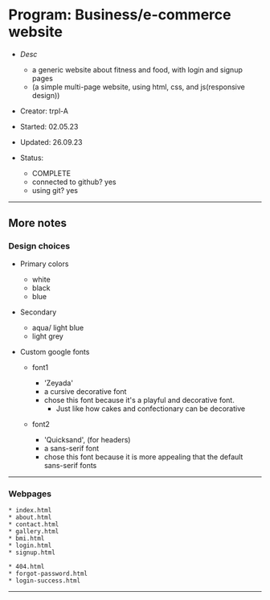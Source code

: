 # Program:      Business/e-commerce website
- _Desc_      
    * a generic website about fitness and food, with login and signup pages
    * (a simple multi-page website, using html, css, and js(responsive design))

- Creator:      trpl-A
- Started:      02.05.23 
- Updated:      26.09.23
- Status:       
    * COMPLETE
    * connected to github? yes
    * using git? yes
---

## More notes

### Design choices
- Primary colors 
    * white
    * black
    * blue

- Secondary
    * aqua/ light blue
    * light grey

- Custom google fonts
    * font1
        + 'Zeyada'
        + a cursive decorative font
        +  chose this font because it's a playful and decorative font.
            - Just like how cakes and confectionary can be decorative

    * font2
        + 'Quicksand', (for headers)
        + a sans-serif font
        + chose this font because it is more appealing that the default sans-serif fonts
---------------------------

### Webpages
    * index.html
    * about.html
    * contact.html
    * gallery.html
    * bmi.html
    * login.html
    * signup.html

    * 404.html
    * forgot-password.html
    * login-success.html
---------------------------
<end>